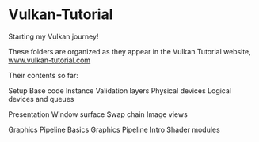 # Vulkan-Tutorial

Starting my Vulkan journey!

These folders are organized as they appear in the Vulkan Tutorial website, www.vulkan-tutorial.com

Their contents so far:

Setup
  Base code
  Instance
  Validation layers
  Physical devices
  Logical devices and queues
 
 Presentation
  Window surface
  Swap chain
  Image views
  
 Graphics Pipeline Basics
  Graphics Pipeline Intro
  Shader modules

